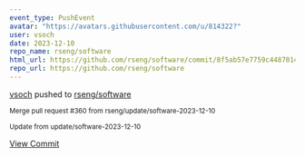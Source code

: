 ```yaml
---
event_type: PushEvent
avatar: "https://avatars.githubusercontent.com/u/814322?"
user: vsoch
date: 2023-12-10
repo_name: rseng/software
html_url: https://github.com/rseng/software/commit/8f5ab57e7759c4487014f50ed8f58366b4ec8c64
repo_url: https://github.com/rseng/software
---
```


<a href='https://github.com/vsoch' target='_blank'>vsoch</a> pushed to <a href='https://github.com/rseng/software' target='_blank'>rseng/software</a>

<small>Merge pull request #360 from rseng/update/software-2023-12-10

Update from update/software-2023-12-10</small>

<a href='https://github.com/rseng/software/commit/8f5ab57e7759c4487014f50ed8f58366b4ec8c64' target='_blank'>View Commit</a>